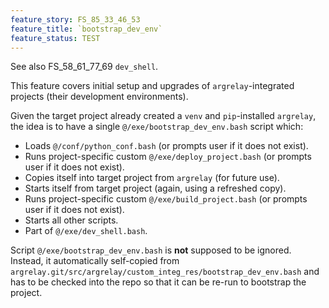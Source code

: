 ```yaml
---
feature_story: FS_85_33_46_53
feature_title: `bootstrap_dev_env`
feature_status: TEST
---
```


See also FS_58_61_77_69 `dev_shell`.

This feature covers initial setup and upgrades of `argrelay`-integrated projects (their development environments).

Given the target project already created a `venv` and `pip`-installed `argrelay`,<br/>
the idea is to have a single `@/exe/bootstrap_dev_env.bash` script which:
*   Loads `@/conf/python_conf.bash` (or prompts user if it does not exist).
*   Runs project-specific custom `@/exe/deploy_project.bash` (or prompts user if it does not exist).
*   Copies itself into target project from `argrelay` (for future use).
*   Starts itself from target project (again, using a refreshed copy).
*   Runs project-specific custom `@/exe/build_project.bash` (or prompts user if it does not exist).
*   Starts all other scripts.
*   Part of `@/exe/dev_shell.bash`.

Script `@/exe/bootstrap_dev_env.bash` is **not** supposed to be ignored.
Instead, it automatically self-copied from `argrelay.git/src/argrelay/custom_integ_res/bootstrap_dev_env.bash`
and has to be checked into the repo so that it can be re-run to bootstrap the project.

